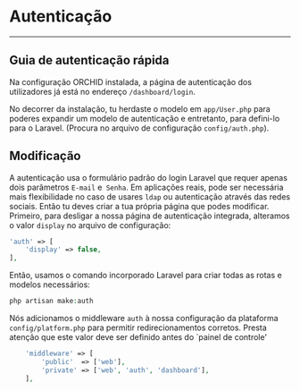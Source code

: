 # Autenticação
----------


## Guia de autenticação rápida

Na configuração ORCHID instalada, a página de autenticação dos utilizadores já está no endereço `/dashboard/login`.

No decorrer da instalação, tu herdaste o modelo em `app/User.php` para poderes expandir um modelo de autenticação e entretanto, para defini-lo para o Laravel.
(Procura no arquivo de configuração `config/auth.php`).



## Modificação

A autenticação usa o formulário padrão do login Laravel que requer apenas dois parâmetros `E-mail` e` Senha`. Em aplicações reais, pode ser necessária mais flexibilidade no caso de usares `ldap` ou autenticação através das redes sociais. Então tu deves criar a tua própria página que podes modificar.
 
Primeiro, para desligar a nossa página de autenticação integrada, alteramos o valor `display` no arquivo de configuração:

```php
'auth' => [
    'display' => false,
],
```
 

Então, usamos o comando incorporado Laravel para criar todas as rotas e modelos necessários:

```php
php artisan make:auth
```

Nós adicionamos o middleware `auth` à nossa configuração da plataforma `config/platform.php` para permitir redirecionamentos corretos.
Presta atenção que este valor deve ser definido antes do `painel de controle'
```php
    'middleware' => [
        'public'  => ['web'],
        'private' => ['web', 'auth', 'dashboard'],
    ],
```
